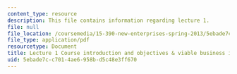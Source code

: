 ```yaml
---
content_type: resource
description: This file contains information regarding lecture 1.
file: null
file_location: /coursemedia/15-390-new-enterprises-spring-2013/5ebade7cc7014ae6958bd5c48e3ff670_MIT15_390S13_lec01.pdf
file_type: application/pdf
resourcetype: Document
title: Lecture 1 Course introduction and objectives & viable business ideas
uid: 5ebade7c-c701-4ae6-958b-d5c48e3ff670
---
```

